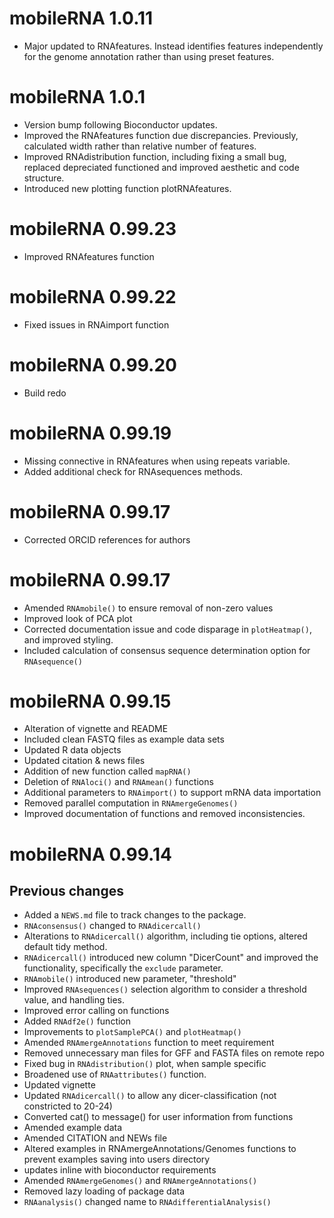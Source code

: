 # mobileRNA 1.0.11

* Major updated to RNAfeatures. Instead identifies features independently for 
the genome annotation rather than using preset features.  

# mobileRNA 1.0.1

* Version bump following Bioconductor updates.
* Improved the RNAfeatures function due discrepancies. Previously, calculated 
width rather than relative number of features. 
* Improved RNAdistribution function, including fixing a small bug, replaced 
depreciated functioned and improved aesthetic and code structure. 
* Introduced new plotting function plotRNAfeatures. 

# mobileRNA 0.99.23

* Improved RNAfeatures function 

# mobileRNA 0.99.22

* Fixed issues in RNAimport function


# mobileRNA 0.99.20

* Build redo


# mobileRNA 0.99.19

* Missing connective in RNAfeatures when using repeats variable.
* Added additional check for RNAsequences methods. 

# mobileRNA 0.99.17

* Corrected ORCID references for authors 


# mobileRNA 0.99.17

* Amended `RNAmobile()` to ensure removal of non-zero values 
* Improved look of PCA plot 
* Corrected documentation issue and code disparage in `plotHeatmap()`, and improved styling. 
* Included calculation of consensus sequence determination option for `RNAsequence()`


# mobileRNA 0.99.15

* Alteration of vignette and README
* Included clean FASTQ files as example data sets 
* Updated R data objects
* Updated citation & news files 
* Addition of new function called `mapRNA()`
* Deletion of `RNAloci()` and `RNAmean()` functions
* Additional parameters to `RNAimport()` to support mRNA data importation
* Removed parallel computation in `RNAmergeGenomes()`
* Improved documentation of functions and removed inconsistencies. 



# mobileRNA 0.99.14
## Previous changes 
* Added a `NEWS.md` file to track changes to the package.
* `RNAconsensus()` changed to `RNAdicercall()`
* Alterations to `RNAdicercall()` algorithm, including tie options, altered default tidy method. 
* `RNAdicercall()` introduced new column "DicerCount" and improved the functionality, specifically the `exclude` parameter.  
* `RNAmobile()` introduced new parameter, "threshold"
* Improved `RNAsequences()` selection algorithm to consider a threshold value, and handling ties. 
* Improved error calling on functions
* Added `RNAdf2e()` function
* Improvements to `plotSamplePCA()` and `plotHeatmap()`
* Amended `RNAmergeAnnotations` function to meet requirement
* Removed unnecessary man files for GFF and FASTA files on remote repo
* Fixed bug in `RNAdistribution()` plot, when sample specific
* Broadened use of `RNAattributes()` function. 
* Updated vignette
* Updated `RNAdicercall()` to allow any dicer-classification (not constricted to 20-24)
* Converted cat() to message() for user information from functions 
* Amended example data 
* Amended CITATION and NEWs file
* Altered examples in RNAmergeAnnotations/Genomes functions to prevent examples saving into users directory
* updates inline with bioconductor requirements 
* Amended `RNAmergeGenomes()` and `RNAmergeAnnotations()`
* Removed lazy loading of package data
* `RNAanalysis()` changed name to `RNAdifferentialAnalysis()`

